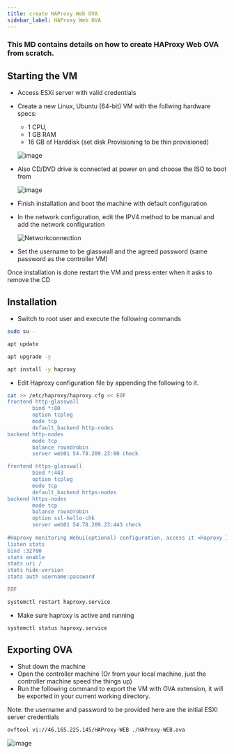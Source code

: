```yaml
---
title: create HAProxy Web OVA
sidebar_label: HAProxy Web OVA
---
```

### This MD contains details on how to create HAProxy Web OVA from scratch.

## Starting the VM

* Access ESXi server with valid credentials 

* Create a new Linux, Ubuntu (64-bit) VM with the follwing hardware specs:
    * 1 CPU,
    * 1 GB RAM
    * 16 GB of Harddisk (set disk Provisioning to be thin provisioned) 

  ![image](https://user-images.githubusercontent.com/58347752/100459771-b0a60a80-30ce-11eb-959e-018d88a8cf2b.png)

* Also CD/DVD drive is connected at power on and choose the ISO to boot from

  ![image](https://user-images.githubusercontent.com/58347752/100460151-66715900-30cf-11eb-914e-2f802acb5052.png)

* Finish installation and boot the machine with default configuration

* In the network configuration, edit the IPV4 method to be manual and add the network configuration 

  ![Networkconnection](https://user-images.githubusercontent.com/70108899/100768735-82d90280-33fb-11eb-8e1d-f60164fad167.PNG)

* Set the username to be glasswall and the agreed password (same password as the controller VM)

Once installation is done restart the VM and press enter when it asks to remove the CD

## Installation

* Switch to root user and execute the following commands 

```bash
sudo su -
```

```bash
apt update
```

```bash
apt upgrade -y
```

```bash
apt install -y haproxy
```

* Edit Haproxy configuration file by appending the following to it.

```bash
cat >> /etc/haproxy/haproxy.cfg << EOF
frontend http-glasswall
        bind *:80
        option tcplog
        mode tcp
        default_backend http-nodes        
backend http-nodes
        mode tcp
        balance roundrobin
        server web01 54.78.209.23:80 check

frontend https-glasswall
        bind *:443
        option tcplog
        mode tcp
        default_backend https-nodes       
backend https-nodes
        mode tcp
        balance roundrobin
        option ssl-hello-chk
        server web01 54.78.209.23:443 check
          
#Haproxy monitoring Webui(optional) configuration, access it <Haproxy IP>:32700
listen stats
bind :32700
stats enable
stats uri /
stats hide-version
stats auth username:password

EOF

```

```bash
systemctl restart haproxy.service
```

* Make sure haproxy is active and running

```bash
systemctl status haproxy.service
```
## Exporting OVA

* Shut down the machine 
* Open the controller machine (Or from your local machine, just the controller machine speed the things up)
* Run the following command to export the VM with OVA extension, it will be exported in your current working directory.

Note: the username and password to be provided here are the initial ESXI server credentials  

```bash
ovftool vi://46.165.225.145/HAProxy-WEB ./HAProxy-WEB.ova
```

![image](https://user-images.githubusercontent.com/58347752/100608447-15eb3d00-3315-11eb-90b9-788e0d59a0e6.png)